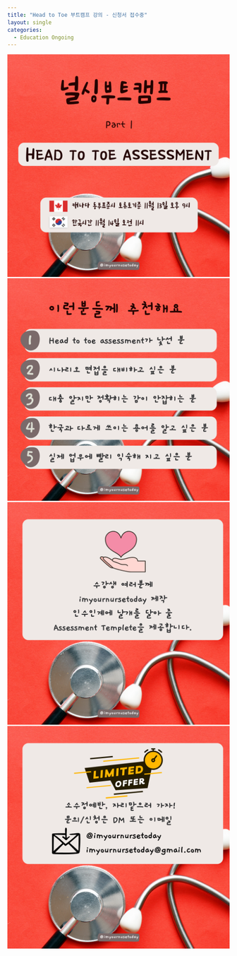 ```yaml
---
title: "Head to Toe 부트캠프 강의 - 신청서 접수중"
layout: single
categories:
  - Education Ongoing
---
```

![headtotoe1](\pictures\Headtotoe\headtotoe1.png)
![headtotoe2](\pictures\Headtotoe\headtotoe2.png)
![headtotoe3](\pictures\Headtotoe\headtotoe3.png)
![headtotoe4](\pictures\Headtotoe\headtotoe4.png)
